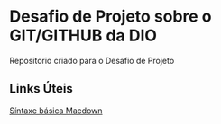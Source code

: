 #  Desafio de Projeto sobre o GIT/GITHUB da DIO
Repositorio criado para o Desafio de Projeto

## Links Úteis
[Síntaxe  básica Macdown](https://www.markdownguide.org/basic-syntax/)
